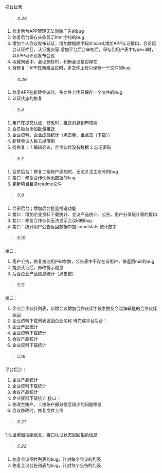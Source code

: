 ﻿项目目录

> ##### 4.24
1. 修复后台APP管理无法删除广告的bug
2. 修复后台保存头条显示html字符的bug
3. 增加个人会议发布认证，增加数据库字段zhicard,增加APP认证接口，会员后台认证栏目，认证提交等
增加平台后台审核后，保存到用户表中type=3时，以APP可识别发布会议
4. 收藏列表中，会议删除时，判断会议是否存在
5. 待修复：APP在新建会议时，多文件上传只保存一个文件的bug

> ##### 4.26
1. 修复APP在新建会议时，多文件上传只保存一个文件的bug
2. 认证状态的修复

> ##### 5.4
1. 用户在提交认证、修改时，推送消息到审核端
2. 会员后台添加批量推送
3. 企业资料、企业成品统计（点击量，谁点击（下载））
4. 新建会议人数去掉限制
5. 待修复：
	1.编辑会议，合作伙伴没有数据
	2.忘记密码
	
> ##### 5.7
1. 会员后台：修复二级账户添加时，无法关注主账号的bug
2. 接口：修复合作伙伴无数据的bug
3. 更新项目目录readme文件

> ##### 5.9
1. 会员后台；增加后台批量推送功能
2. 接口：增加企业资料下载统计、会议产品统计、公告，用户分享统计等的接口
3. 接口：修复合作伙伴无法显示会议id的bug
4. 接口：统计用户公告返回数据中加 countstats 统计数字   

> ##### 5.10
接口：
1. 用户公告，修复接收用户id参数，公告表中不存在该用户，值返回null的bug
2. 提交认证后，修改提示信息
3. 后台企业产品信息统计（点击数）

> ##### 5.11
接口：
1. 企业合作伙伴列表，新增会议增加合作伙伴字段参数及会议编辑是的合作伙伴返回
2. 企业资料下载列表返回企业名称
待完成平台后台：
1. 企业产品统计
2. 企业资料下载统计
3. 会议产品统计
4. 企业资料下载统计

> ##### 5.16
平台后台：
1. 企业产品统计
2. 企业资料下载统计
3. 会议产品统计
4. 企业资料下载统计
接口：
5. 修改主账户，二级账户部分信息同步的问题修复
6. 会议修改时，修复文件上传

> ##### 5.21
1.认证增加拒绝信息，接口认证状态返回拒绝信息

> ##### 5.22
1. 修复会议图片列表的bug，针对每个会议的列表
2. 修复会议公告列表的bug，针对每个公告的列表







